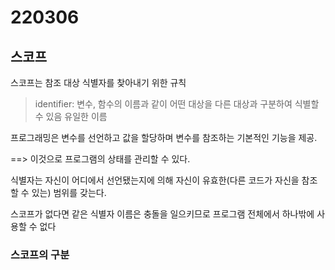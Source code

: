 # 220306

## 스코프

스코프는 참조 대상 식별자를 찾아내기 위한 규칙

> identifier: 변수, 함수의 이름과 같이 어떤 대상을 다른 대상과 구분하여 식별할 수 있음 유일한 이름



프로그래밍은 변수를 선언하고 값을 할당하며 변수를 참조하는 기본적인 기능을 제공.

==> 이것으로 프로그램의 상태를 관리할 수 있다.

식별자는 자신이 어디에서 선언됐는지에 의해 자신이 유효한(다른 코드가 자신을 참조할 수 있는) 범위를 갖는다.



스코프가 없다면 같은 식별자 이름은 충돌을 일으키므로 프로그램 전체에서 하나밖에 사용할 수 없다



### 스코프의 구분





